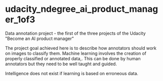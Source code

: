 # udacity_ndegree_ai_product_manager_1of3
Data annotation project - the first of the three projects of the Udacity "Become an AI product manager"

The project goal achieved here is to describe how annotators should work on images to classify them. Machine learning involves the creation of properly classified or annotated data,. This can be done by human annotators but they need to be well taught and guided.

Intelligence does not exist if learning is based on erroneous data.
